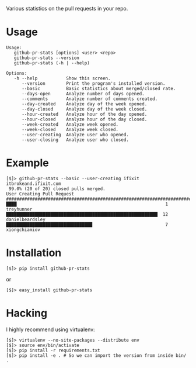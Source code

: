 Various statistics on the pull requests in your repo.

# Usage

    Usage:
       github-pr-stats [options] <user> <repo>
       github-pr-stats --version
       github-pr-stats (-h | --help)
    
    Options:
       -h --help           Show this screen.
          --version        Print the program's installed version.
          --basic          Basic statistics about merged/closed rate.
          --days-open      Analyze number of days opened.
          --comments       Analyze number of comments created.
          --day-created    Analyze day of the week opened.
          --day-closed     Analyze day of the week closed.
          --hour-created   Analyze hour of the day opened.
          --hour-closed    Analyze hour of the day closed.
          --week-created   Analyze week opened.
          --week-closed    Analyze week closed.
          --user-creating  Analyze user who opened.
          --user-closing   Analyze user who closed.
# Example

    [$]> github-pr-stats --basic --user-creating ifixit itbrokeand.ifixit.com
     99.0% (20 of 20) closed pulls merged.
    User Creating Pull Request
    ###############################################################################
    ████                                                         1  treyhunner
    ██████████████████████████████████████████████████████████  12  danielbeardsley
    █████████████████████████████████                            7  xiongchiamiov

# Installation

    [$]> pip install github-pr-stats

or

    [$]> easy_install github-pr-stats

# Hacking

I highly recommend using virtualenv:

    [$]> virtualenv --no-site-packages --distribute env
    [$]> source env/bin/activate
    [$]> pip install -r requirements.txt
    [$]> pip install -e . # So we can import the version from inside bin/ .


